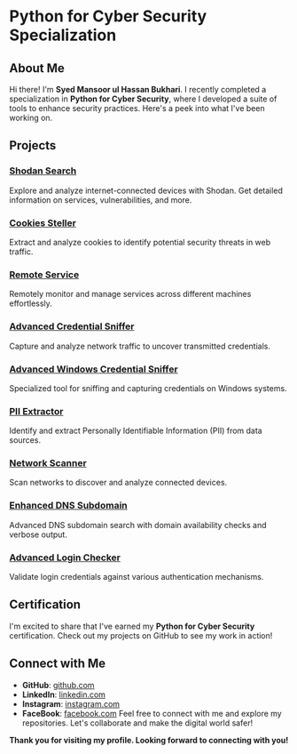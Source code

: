 # Python for Cyber Security Specialization

## About Me

Hi there! I'm **Syed Mansoor ul Hassan Bukhari**. I recently completed a specialization in **Python for Cyber Security**, where I developed a suite of tools to enhance security practices. Here's a peek into what I've been working on.

## Projects

### [Shodan Search](https://github.com/cyberfantics/shodan_search)
Explore and analyze internet-connected devices with Shodan. Get detailed information on services, vulnerabilities, and more.

### [Cookies Steller](https://github.com/cyberfantics/cookies-steller)
Extract and analyze cookies to identify potential security threats in web traffic.

### [Remote Service](https://github.com/cyberfantics/remote-service)
Remotely monitor and manage services across different machines effortlessly.

### [Advanced Credential Sniffer](https://github.com/cyberfantics/advanced_credential_sniffer)
Capture and analyze network traffic to uncover transmitted credentials.

### [Advanced Windows Credential Sniffer](https://github.com/cyberfantics/advanced_window_credential_sniffer)
Specialized tool for sniffing and capturing credentials on Windows systems.

### [PII Extractor](https://github.com/cyberfantics/pii_extractor)
Identify and extract Personally Identifiable Information (PII) from data sources.

### [Network Scanner](https://github.com/cyberfantics/network-scanner)
Scan networks to discover and analyze connected devices.

### [Enhanced DNS Subdomain](https://github.com/cyberfantics/enhanced-dns-subdomain)
Advanced DNS subdomain search with domain availability checks and verbose output.

### [Advanced Login Checker](https://github.com/cyberfantics/advanced-login-checker)
Validate login credentials against various authentication mechanisms.

## Certification

I'm excited to share that I've earned my **Python for Cyber Security** certification. Check out my projects on GitHub to see my work in action!

## Connect with Me

- **GitHub**: [github.com](https://github.com/cyberfantics)
- **LinkedIn**: [linkedin.com](https://www.linkedin.com/in/mansoor-bukhari-77549a264/)
- **Instagram**: [instagram.com](https://www.instagram.com/cyberfantics)
- **FaceBook**: [facebook.com](https://www.facebook.com/mansoorbukhari860)
Feel free to connect with me and explore my repositories. Let's collaborate and make the digital world safer!

**Thank you for visiting my profile. Looking forward to connecting with you!**
